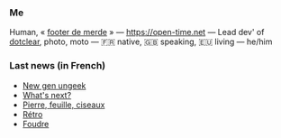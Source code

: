 ### Me

Human, « [footer de merde](https://open-time.net/post/2013/07/17/La-veritable-histoire-du-Footer-de-merde-) » — https://open-time.net — Lead dev' of [dotclear](https://git.dotclear.org/dev/dotclear), photo, moto — 🇫🇷 native, 🇬🇧 speaking, 🇪🇺 living — he/him

### Last news (in French)

<!-- BLOG-POST-LIST:START -->
- [New gen ungeek](https://open-time.net/post/2022/06/09/New-gen-ungeek)
- [What&#39;s next?](https://open-time.net/post/2022/06/08/What-s-next)
- [Pierre, feuille, ciseaux](https://open-time.net/post/2022/06/07/Pierre-feuille-ciseaux)
- [Rétro](https://open-time.net/post/2022/06/06/Retro)
- [Foudre](https://open-time.net/post/2022/06/05/Foudre)
<!-- BLOG-POST-LIST:END -->
